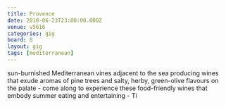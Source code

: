```yaml
---
title: Provence
date: 2010-06-23T23:00:00.000Z
venue: v5616
categories: gig
board: 8
layout: gig
tags: [mediterranean]
---
```

sun-burnished Mediterranean vines adjacent to the sea producing wines that exude aromas of pine trees and salty, herby, green-olive flavours on the palate - come along to experience these food-friendly wines that embody summer eating and entertaining - Ti